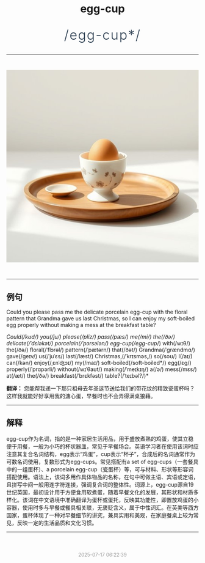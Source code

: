 <div align="center">

# egg-cup

<div style="margin: 30px 0;">
<h1 style="font-size: 2.5em; font-weight: 300; letter-spacing: 2px; margin: 0; color: #2c3e50;">
/egg-cup*/
</h1>
</div>

</div>

---

<div align="center" style="margin: 40px 0;">

![egg-cup](images/egg-cup.png)

</div>

---

## 例句

Could you please pass me the delicate porcelain egg-cup with the floral pattern that Grandma gave us last Christmas, so I can enjoy my soft-boiled egg properly without making a mess at the breakfast table?

*Could(/kʊd/) you(/ju/) please(/pliz/) pass(/pæs/) me(/mi/) the(/ðə/) delicate(/ˈdɛləkət/) porcelain(/ˈpɔrsələn/) egg-cup(/egg-cup*/) with(/wɪθ/) the(/ðə/) floral(/ˈflɔrəl/) pattern(/ˈpætərn/) that(/ðət/) Grandma(/ˈgrændmɑ/) gave(/geɪv/) us(/ˈjuˈɛs/) last(/læst/) Christmas,(/ˈkrɪsməs,/) so(/soʊ/) I(/aɪ/) can(/kən/) enjoy(/ˌɛnˈʤɔɪ/) my(/maɪ/) soft-boiled(/soft-boiled*/) egg(/ɛg/) properly(/ˈprɑpərli/) without(/wɪˈθaʊt/) making(/ˈmeɪkɪŋ/) a(/ə/) mess(/mɛs/) at(/æt/) the(/ðə/) breakfast(/ˈbrɛkfəst/) table?(/ˈteɪbəl?/)*

**翻译：** 您能帮我递一下那只祖母去年圣诞节送给我们的带花纹的精致瓷蛋杯吗？这样我就能好好享用我的溏心蛋，早餐时也不会弄得满桌狼藉。

---

## 解释

egg-cup作为名词，指的是一种家居生活用品，用于盛放煮熟的鸡蛋，使其立稳便于用餐，一般为小巧的杯状器皿，常见于早餐场合。英语学习者在使用该词时应注意其复合名词结构，egg表示“鸡蛋”，cup表示“杯子”，合成后的名词通常作为可数名词使用，复数形式为egg-cups。常见搭配有a set of egg-cups（一套餐具中的一组蛋杯）、a porcelain egg-cup（瓷蛋杯）等，可与材料、形状等形容词搭配使用。语法上，该词多用作具体物品的名称，在句中可做主语、宾语或定语，且拼写中间一般用连字符连接，强调复合词的整体性。词源上，egg-cup源自19世纪英国，最初设计用于方便食用软煮蛋，随着早餐文化的发展，其形状和材质多样化。该词在中文语境中准确翻译为蛋杯或蛋托，反映其功能性，即置放鸡蛋的小容器，使用时多与早餐或餐具相关联，无褒贬含义，属于中性词汇。在英美等西方国家，蛋杯体现了一种对早餐细节的讲究，兼具实用和美观，在家庭餐桌上较为常见，反映一定的生活品质和文化习惯。


---

<div align="center" style="margin-top: 50px;">
<small style="color: #999; font-size: 0.9em;">2025-07-17 06:22:39</small>
</div>
